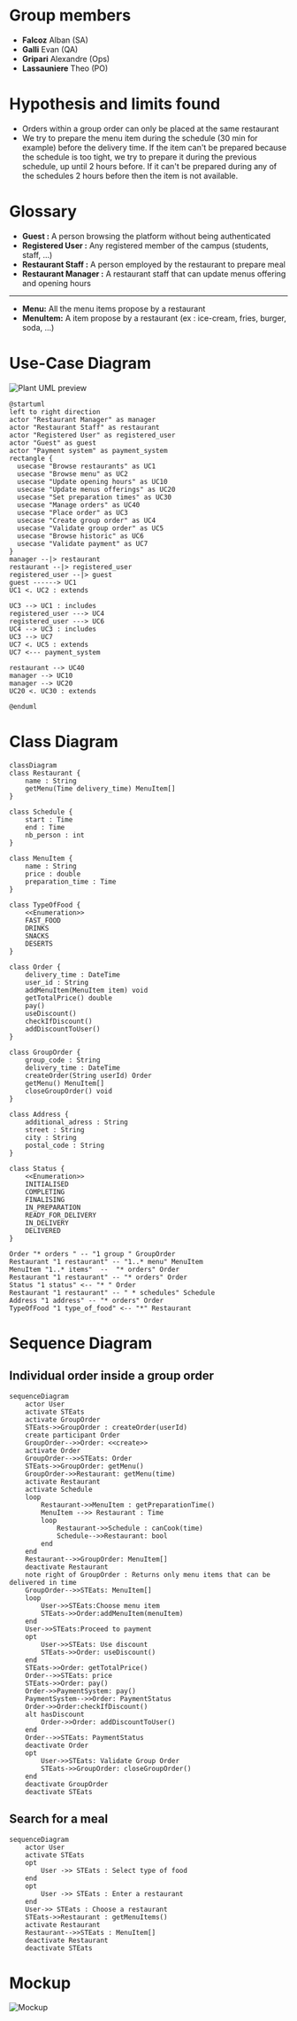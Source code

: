 # Group members

* **Falcoz** Alban (SA)
* **Galli** Evan (QA)
* **Gripari** Alexandre (Ops)
* **Lassauniere** Theo (PO)


# Hypothesis and limits found

* Orders within a group order can only be placed at the same restaurant
* We try to prepare the menu item during the schedule (30 min for example) before the delivery time. If the item can't be prepared because the schedule is too tight, we try to prepare it during the previous schedule, up until 2 hours before. If it can't be prepared during any of the schedules 2 hours before then the item is not available.

# Glossary

* **Guest :** A person browsing the platform without being authenticated
* **Registered User :** Any registered member of the campus (students, staff, ...)
* **Restaurant Staff :** A person employed by the restaurant to prepare meal
* **Restaurant Manager :** A restaurant staff that can update menus offering and opening hours

---

* **Menu:** All the menu items propose by a restaurant
* **MenuItem:** A item propose by a restaurant (ex : ice-cream, fries, burger, soda, ...) 

# Use-Case Diagram

![Plant UML preview](https://www.plantuml.com/plantuml/svg/TPFVQuCm4CVVyrSSVU_eQd_065BMXpqDoahtMeAUDg29N29RsVQ_xsAqQd45zVpU9zzSB-VEEackBWjHOER06I2LNnoaYZ1nocWX4sS8Pk_8P4rIEtYJMkP8Cv0MoX1FK4SdiwnXw2RsMAwiGy8KJhPrefjshctl-5hpwWR8VTJ91tajaNUnLrvJDlagIESW2L-_r7c1y2q0s3AH5c7sGkQJdtrDjbbysZzEKEnNj-dbC7sgKkaGJ8LQwHmkfgQRpM82z3uMJ9OXCT-Xon5wH0SLOIL9-hw3KoLsP3GYG__1K8gtRLSZub38f0KwXs5wJ-YhoidKrOXQ3QaFMQXqcbjFzEh2fsT89IsocRHgpwXbjk9Nj0C4y_bFF9oKFknIu_6uUmzG697cpeB_nSt9yWNF3xxby0JuvL2dLW3B4RG8wqedHPsYdR1kc1Nybza8dmrnD7JgDzXol0qrh0SrD2Axt0_l-E_7uO3xLiLXqCO2ZvE_XKsYnM0NiUE7_yR_0000)

```plantuml
@startuml
left to right direction
actor "Restaurant Manager" as manager
actor "Restaurant Staff" as restaurant
actor "Registered User" as registered_user
actor "Guest" as guest
actor "Payment system" as payment_system
rectangle {
  usecase "Browse restaurants" as UC1
  usecase "Browse menu" as UC2
  usecase "Update opening hours" as UC10
  usecase "Update menus offerings" as UC20
  usecase "Set preparation times" as UC30
  usecase "Manage orders" as UC40
  usecase "Place order" as UC3
  usecase "Create group order" as UC4
  usecase "Validate group order" as UC5
  usecase "Browse historic" as UC6
  usecase "Validate payment" as UC7
}
manager --|> restaurant
restaurant --|> registered_user
registered_user --|> guest
guest ------> UC1
UC1 <. UC2 : extends
 
UC3 --> UC1 : includes
registered_user ---> UC4 
registered_user ---> UC6
UC4 --> UC3 : includes
UC3 --> UC7
UC7 <. UC5 : extends
UC7 <--- payment_system

restaurant --> UC40
manager --> UC10
manager --> UC20
UC20 <. UC30 : extends

@enduml
```

# Class Diagram

```mermaid
classDiagram
class Restaurant {
    name : String
    getMenu(Time delivery_time) MenuItem[]
}

class Schedule {
    start : Time
    end : Time
    nb_person : int
}

class MenuItem {
    name : String
    price : double
    preparation_time : Time
}

class TypeOfFood {
    <<Enumeration>>
    FAST_FOOD
    DRINKS
    SNACKS
    DESERTS
}

class Order {
    delivery_time : DateTime
    user_id : String
    addMenuItem(MenuItem item) void
    getTotalPrice() double
    pay()
    useDiscount()
    checkIfDiscount()
    addDiscountToUser()
}

class GroupOrder {
    group_code : String
    delivery_time : DateTime
    createOrder(String userId) Order
    getMenu() MenuItem[]
    closeGroupOrder() void
}

class Address {
    additional_adress : String
    street : String
    city : String
    postal_code : String
}

class Status {
    <<Enumeration>>
    INITIALISED
    COMPLETING
    FINALISING
    IN_PREPARATION
    READY_FOR_DELIVERY
    IN_DELIVERY
    DELIVERED
}

Order "* orders " -- "1 group " GroupOrder
Restaurant "1 restaurant" -- "1..* menu" MenuItem
MenuItem "1..* items"  --  "* orders" Order
Restaurant "1 restaurant" -- "* orders" Order
Status "1 status" <-- "* " Order
Restaurant "1 restaurant" -- " * schedules" Schedule
Address "1 address" -- "* orders" Order
TypeOfFood "1 type_of_food" <-- "*" Restaurant
```

# Sequence Diagram

## Individual order inside a group order

```mermaid
sequenceDiagram
    actor User
    activate STEats
    activate GroupOrder
    STEats->>GroupOrder : createOrder(userId)
    create participant Order
    GroupOrder-->>Order: <<create>>
    activate Order
    GroupOrder-->>STEats: Order
    STEats->>GroupOrder: getMenu()
    GroupOrder->>Restaurant: getMenu(time)
    activate Restaurant
    activate Schedule
    loop
        Restaurant->>MenuItem : getPreparationTime()
        MenuItem -->> Restaurant : Time
        loop
            Restaurant->>Schedule : canCook(time)
            Schedule-->>Restaurant: bool
        end
    end
    Restaurant-->>GroupOrder: MenuItem[]
    deactivate Restaurant
    note right of GroupOrder : Returns only menu items that can be delivered in time
    GroupOrder-->>STEats: MenuItem[]
    loop
        User->>STEats:Choose menu item
        STEats->>Order:addMenuItem(menuItem)
    end
    User->>STEats:Proceed to payment
    opt
        User->>STEats: Use discount
        STEats->>Order: useDiscount()
    end
    STEats->>Order: getTotalPrice()
    Order-->>STEats: price
    STEats->>Order: pay()
    Order->>PaymentSystem: pay()
    PaymentSystem-->>Order: PaymentStatus
    Order->>Order:checkIfDiscount()
    alt hasDiscount
        Order->>Order: addDiscountToUser()
    end
    Order-->>STEats: PaymentStatus
    deactivate Order
    opt
        User->>STEats: Validate Group Order
        STEats->>GroupOrder: closeGroupOrder()
    end
    deactivate GroupOrder
    deactivate STEats
```

## Search for a meal

```mermaid
sequenceDiagram
    actor User
    activate STEats
    opt 
        User ->> STEats : Select type of food
    end
    opt 
        User ->> STEats : Enter a restaurant
    end
    User->> STEats : Choose a restaurant
    STEats->>Restaurant : getMenuItems()
    activate Restaurant
    Restaurant-->>STEats : MenuItem[]
    deactivate Restaurant
    deactivate STEats
```

# Mockup

![Mockup](https://github.com/user-attachments/assets/bcb43945-4bc5-4c89-8ac2-69bbf8f75c29)
